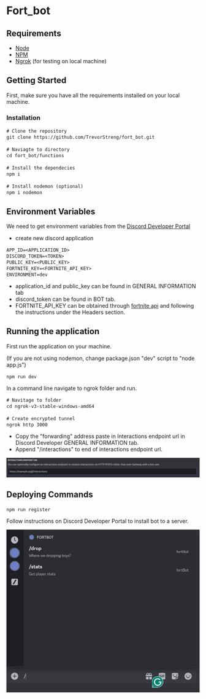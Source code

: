 # Fort_bot

## Requirements

- [Node](https://nodejs.org/en/)
- [NPM](https://www.npmjs.com/)
- [Ngrok](https://download.ngrok.com/windows) (for testing on local machine)

## Getting Started

First, make sure you have all the requirements installed on your local machine.

### Installation

```
# Clone the repository
git clone https://github.com/TrevorStreng/fort_bot.git

# Naviagte to directory
cd fort_bot/functions

# Install the dependecies
npm i

# Install nodemon (optional)
npm i nodemon
```

## Environment Variables

We need to get environment variables from the [Discord Developer Portal](https://discord.com/developers/applications)

- create new discord application

```
APP_ID=<APPLICATION_ID>
DISCORD_TOKEN=<TOKEN>
PUBLIC_KEY=<PUBLIC_KEY>
FORTNITE_KEY=<FORTNITE_API_KEY>
ENVIRONMENT=dev
```

- application_id and public_key can be found in GENERAL INFORMATION tab
- discord_token can be found in BOT tab.
- FORTNITE_API_KEY can be obtained through [fortnite api](https://dash.fortnite-api.com/endpoints/stats) and following the instructions under the Headers section.

## Running the application

First run the application on your machine.

(If you are not using nodemon, change package.json "dev" script to "node app.js")

```
npm run dev
```

In a command line navigate to ngrok folder and run.

```
# Navitage to folder
cd ngrok-v3-stable-windows-amd64

# Create encrypted tunnel
ngrok http 3000
```

- Copy the "forwarding" address paste in Interactions endpoint url in Discord Developer GENERAL INFORMATION tab.
- Append "/interactions" to end of interactions endpoint url.

![Interactions Endpoint url section](./images/interactions_endpoint.jpg)

## Deploying Commands

```
npm run register
```

Follow instructions on Discord Developer Portal to install bot to a server.

![Commands in Discord](./images/commands.jpg)
